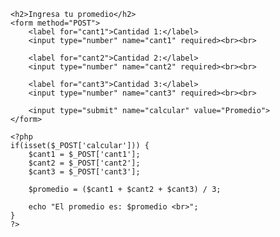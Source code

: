 <html lang="es">
 <head>
    <meta charset="UTF-8">
    <meta name="viewport" content="width=device-width, initial-scale=1.0">
    <title>Promedio</title>
</head>
<body>

    <h2>Ingresa tu promedio</h2>
    <form method="POST">
        <label for="cant1">Cantidad 1:</label>
        <input type="number" name="cant1" required><br><br>

        <label for="cant2">Cantidad 2:</label>
        <input type="number" name="cant2" required><br><br>

        <label for="cant3">Cantidad 3:</label>
        <input type="number" name="cant3" required><br><br>

        <input type="submit" name="calcular" value="Promedio">
    </form>

    <?php
    if(isset($_POST['calcular'])) {
        $cant1 = $_POST['cant1'];
        $cant2 = $_POST['cant2'];
        $cant3 = $_POST['cant3'];

        $promedio = ($cant1 + $cant2 + $cant3) / 3;

        echo "El promedio es: $promedio <br>";
    }
    ?>

 </body>
</html>

